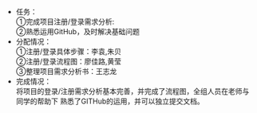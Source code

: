  - 任务：<br>
①完成项目注册/登录需求分析:<br>
②熟悉运用GitHub，及时解决基础问题
 - 分配情况：<br>
①注册/登录具体步骤：李袁,朱贝<br>
②注册/登录流程图：廖佳路,黄莹 <br>
③整理项目需求分析书：王志龙
 - 完成情况：<br>
将项目的登录/注册需求分析基本完善，并完成了流程图，全组人员在老师与同学的帮助下
熟悉了GITHub的运用，并可以独立提交文档。
